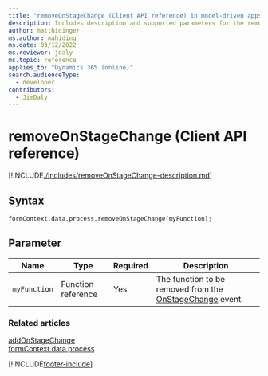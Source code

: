 ```yaml
---
title: "removeOnStageChange (Client API reference) in model-driven apps"
description: Includes description and supported parameters for the removeOnStageChange method.
author: matthidinger
ms.author: mahiding
ms.date: 03/12/2022
ms.reviewer: jdaly
ms.topic: reference
applies_to: "Dynamics 365 (online)"
search.audienceType: 
  - developer
contributors:
  - JimDaly
---
```

# removeOnStageChange (Client API reference)

[!INCLUDE[./includes/removeOnStageChange-description.md](./includes/removeOnStageChange-description.md)]

## Syntax

`formContext.data.process.removeOnStageChange(myFunction);`

## Parameter

|Name|Type|Required|Description|
|--|--|--|--|
|`myFunction`|Function reference|Yes|The function to be removed from the [OnStageChange](../../events/onstagechange.md) event.|

### Related articles

[addOnStageChange](addOnStageChange.md)   
[formContext.data.process](../../formContext-data-process.md)
 
[!INCLUDE[footer-include](../../../../../../includes/footer-banner.md)]
